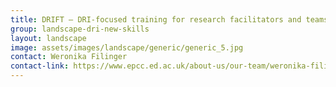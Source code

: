 ```yaml
---
title: DRIFT – DRI‑focused training for research facilitators and teams
group: landscape-dri-new-skills
layout: landscape
image: assets/images/landscape/generic/generic_5.jpg
contact: Weronika Filinger
contact-link: https://www.epcc.ed.ac.uk/about-us/our-team/weronika-filinger
---
```


